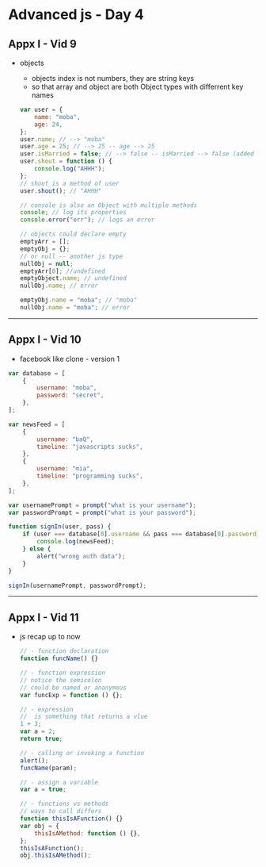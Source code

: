 # Advanced js - Day 4

## Appx I - Vid 9

-   objects

    -   objects index is not numbers, they are string keys
    -   so that array and object are both Object types with differrent key names

    ```js
    var user = {
    	name: "moba",
    	age: 24,
    };
    user.name; // --> "moba"
    user.age = 25; // --> 25 -- age --> 25
    user.isMarried = false; // --> false -- isMarried --> false (added to user)
    user.shout = function () {
    	console.log("AHHH");
    };
    // shout is a method of user
    user.shout(); // "AHHH"
    ```

    ```js
    // console is also an Object with multiple methods
    console; // log its properties
    console.error("err"); // logs an error
    ```

    ```js
    // objects could declare empty
    emptyArr = [];
    emptyObj = {};
    // or null -- another js type
    nullObj = null;
    emptyArr[0]; //undefined
    emptyObject.name; // undefined
    nullObj.name; // error

    emptyObj.name = "moba"; // "moba"
    nullObj.name = "moba"; // error
    ```

---

## Appx I - Vid 10

-   facebook like clone - version 1

```js
var database = [
	{
		username: "moba",
		password: "secret",
	},
];

var newsFeed = [
	{
		username: "baQ",
		timeline: "javascripts sucks",
	},
	{
		username: "mia",
		timeline: "programming sucks",
	},
];

var usernamePrompt = prompt("what is your username");
var passwordPrompt = prompt("what is your password");

function signIn(user, pass) {
	if (user === database[0].username && pass === database[0].password) {
		console.log(newsFeed);
	} else {
		alert("wrong auth data");
	}
}

signIn(usernamePrompt, passwordPrompt);
```

---

## Appx I - Vid 11

-   js recap up to now

    ```js
    // - function declaration
    function funcName() {}

    // - function expression
    // notice the semicolon
    // could be named or ananymous
    var funcExp = function () {};

    // - expression
    //  is something that returns a vlue
    1 + 3;
    var a = 2;
    return true;

    // - calling or invoking a function
    alert();
    funcName(param);

    // - assign a variable
    var a = true;

    // - functions vs methods
    // ways to call differs
    function thisIsAFunction() {}
    var obj = {
    	thisIsAMethod: function () {},
    };
    thisIsAFunction();
    obj.thisIsAMethod();
    ```
